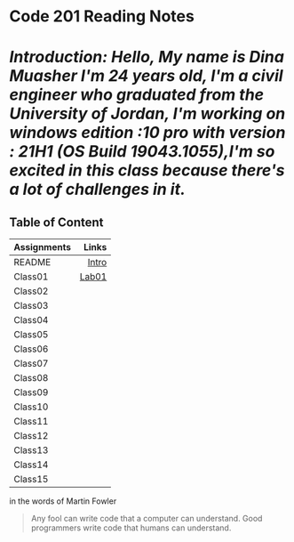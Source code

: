 # **Code 201 Reading Notes**
# *Introduction: Hello, My name is Dina Muasher I'm 24 years old, I'm a civil engineer who graduated from the University of Jordan, I'm working on windows edition :10 pro with version : 21H1 (OS Build 19043.1055),I'm so excited in this class because there's a lot of challenges in it.*



## **Table of Content**






 | Assignments| Links|
|--------|-------:|
| README| [Intro](README.md)|
| Class01 | [Lab01](Lab01.md)|
| Class02 | |
| Class03 | |
| Class04 | |
| Class05 | |
| Class06 | |
| Class07 | |
| Class08 | |
| Class09 | |
| Class10 | |
| Class11 | |
| Class12 | |
| Class13 | |
| Class14 | |
| Class15 | |


in the words of Martin Fowler
>Any fool can write code that a computer can understand. Good programmers write code that humans can understand.